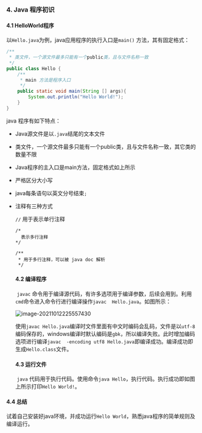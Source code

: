 ### 4. Java 程序初识

#### 4.1 HelloWorld程序

   以```Hello.java```为例，java应用程序的执行入口是```main()``` 方法，其有固定格式：

  ```java
  /**
   * 类文件，一个源文件最多只能有一个public类，且与文件名称一致
   */
  public class Hello {
      /**
       * main 方法是程序入口
       */
      public static void main(String [] args){
          System.out.println("Hello World!");
      }
  }
  ```

   java 程序有如下特点：

- Java源文件是以```.java```结尾的文本文件

- 类文件，一个源文件最多只能有一个public类，且与文件名称一致，其它类的数量不限

- Java程序的主入口是main方法，固定格式如上所示

- 严格区分大小写

- java每条语句以英文分号结束```;```

- 注释有三种方式

  ```//``` 用于表示单行注释

  ```
  /*
    表示多行注释
  */
  ```

  ```
  /**
   * 用于多行注释，可以被 java doc 解析
   */
  ```

  #### 4.2 编译程序

  ​      ```javac``` 命令用于编译源代码，有许多选项用于编译参数，后续会用到。利用```cmd```命令进入命令行进行编译操作```javac  Hello.java```。如图所示：

  ![image-20211012225557430](image/javacedit.png)

  ​     使用```javac Hello.java```编译时文件里面有中文时编码会乱码，文件是以`utf-8`编码保存的，windows编译时默认编码是```gbk```，所以编译失败。此时增加编码选项进行编译```javac  -encoding utf8 Hello.java```即编译成功。编译成功即生成```Hello.class```文件。

  #### 4.3 运行文件

  ​     ```java``` 代码用于执行代码。使用命令```java Hello```，执行代码。执行成功即如图上所示打印```Hello World!```。

####       4.4 总结

​             试着自己安装好java环境，并成功运行```Hello World```，熟悉java程序的简单规则及编译运行。

